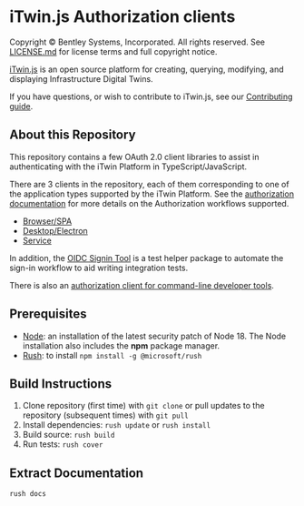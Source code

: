 # iTwin.js Authorization clients

Copyright © Bentley Systems, Incorporated. All rights reserved. See [LICENSE.md](./LICENSE.md) for license terms and full copyright notice.

[iTwin.js](http://www.itwinjs.org) is an open source platform for creating, querying, modifying, and displaying Infrastructure Digital Twins.

If you have questions, or wish to contribute to iTwin.js, see our [Contributing guide](https://github.com/iTwin/itwinjs-core/blob/master/CONTRIBUTING.md).

## About this Repository

This repository contains a few OAuth 2.0 client libraries to assist in authenticating with the iTwin Platform in TypeScript/JavaScript.

There are 3 clients in the repository, each of them corresponding to one of the application types supported by the iTwin Platform. See the [authorization documentation](https://developer.bentley.com/apis/overview/authorization/) for more details on the Authorization workflows supported.

- [Browser/SPA](./packages/browser/README.md)
- [Desktop/Electron](./packages/electron/README.md)
- [Service](./packages/service/README.md)

In addition, the [OIDC Signin Tool](./packages/oidc-signin-tool/README.md) is a test helper package to automate the sign-in workflow to aid writing integration tests.

There is also an [authorization client for command-line developer tools](./packages/node-cli/README.md).

## Prerequisites

- [Node](https://nodejs.org/en/): an installation of the latest security patch of Node 18. The Node installation also includes the **npm** package manager.
- [Rush](https://github.com/Microsoft/web-build-tools/wiki/Rush): to install `npm install -g @microsoft/rush`

## Build Instructions

1. Clone repository (first time) with `git clone` or pull updates to the repository (subsequent times) with `git pull`
2. Install dependencies: `rush update` or `rush install`
3. Build source: `rush build`
4. Run tests: `rush cover`

## Extract Documentation

`rush docs`
